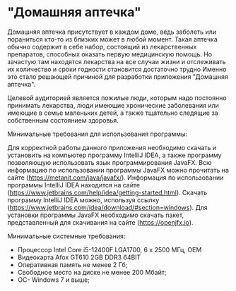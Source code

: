 # "Домашняя аптечка"

 Домашняя аптечка присутствует в каждом доме, ведь заболеть или пораниться кто-то из близких может в любой момент.
Такая аптечка обычно содержит в себе набор, состоящий из лекарственных препаратов, способных оказать первую медицинскую помощь. 
Но зачастую там находятся лекарства на все случаи жизни и отслеживать их количество и сроки годности становится достаточно трудно
Именно это стало решающей причиной для разработки приложения "Домашняя аптечка".

 Целевой аудиторией является пожилые люди, которым надо постоянно принимать лекарства,
люди имеющие хронические заболевания или имеющие в семье маленьких детей, а также тщательно следящие за собственным состоянием здоровья.

Минимальные требования для использования программы:

 Для корректной работы данного приложения необходимо скачать и установить на компьютер программу IntelliJ IDEA,
а также программу позволяющую использовать язык программирования JavaFX. Всю информацию по использовании программы JavaFX можно прочитать на сайте 
(https://metanit.com/java/javafx/).
 Информация по использовании программы IntelliJ IDEA находится на сайте (https://www.jetbrains.com/help/idea/getting-started.html).
Скачать программу IntelliJ IDEA можно, используя ссылку (https://www.jetbrains.com/idea/download/#section=windows).
Для установки программы JavaFX необходимо скачать пакет, представленный для скачивания на сайте (https://openjfx.io).

Минимальные системные требования:
* Процессор Intel Core i5-12400F LGA1700, 6 x 2500 МГц, OEM
* Видеокарта Afox GT610 2GB DDR3 64BIT
* Оперативная память не менее 2 Гб;
* Свободное место на диске не менее 200 Мбайт;
* ОС- Windows 7 и выше;
